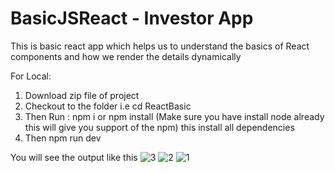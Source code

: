# BasicJSReact - Investor App
This is basic react app which helps us to understand the basics of React components and how we render the details dynamically

For Local:
1. Download zip file of project
2. Checkout to the folder i.e cd ReactBasic
3. Then Run :  npm i or npm install (Make sure you have install node already this will give you support of the npm) this install all dependencies
4. Then npm run dev


You will see the output like this 
![3](https://github.com/artikhot97/BasicJSReact/assets/61792772/a919aa68-8551-4187-a8cb-2404d3a4de1b)
![2](https://github.com/artikhot97/BasicJSReact/assets/61792772/0c72e532-8e5b-41cd-ac1a-2930514da043)
![1](https://github.com/artikhot97/BasicJSReact/assets/61792772/08a15e47-6b3d-4a5a-b822-ab08586ed429)
